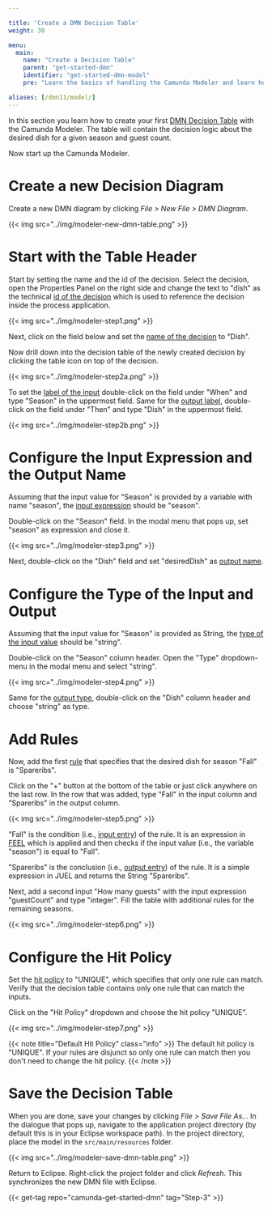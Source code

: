 ```yaml
---

title: 'Create a DMN Decision Table'
weight: 30

menu:
  main:
    name: "Create a Decision Table"
    parent: "get-started-dmn"
    identifier: "get-started-dmn-model"
    pre: "Learn the basics of handling the Camunda Modeler and learn how to create and configure a fully executable decision table."

aliases: [/dmn11/model/]
---
```


In this section you learn how to create your first [DMN Decision Table](/manual/latest/reference/dmn11/decision-table/) with the Camunda Modeler. The table will contain the decision logic about the desired dish for a given season and guest count.

Now start up the Camunda Modeler.

# Create a new Decision Diagram

Create a new DMN diagram by clicking *File > New File > DMN Diagram*.

{{< img src="../img/modeler-new-dmn-table.png" >}}


# Start with the Table Header

Start by setting the name and the id of the decision. Select the decision, open the Properties Panel on the right side and change the text to "dish" as the technical [id of the decision](/manual/latest/reference/dmn11/decision-table/#decision-id) which is used to reference the decision inside the process application.

{{< img src="../img/modeler-step1.png" >}}

Next, click on the field below and set the [name of the decision](/manual/latest/reference/dmn11/decision-table/#decision-name) to "Dish".

Now drill down into the decision table of the newly created decision by clicking the table icon on top of the decision.

{{< img src="../img/modeler-step2a.png" >}}

To set the [label of the input](/manual/latest/reference/dmn11/decision-table/input/#input-label) double-click on the field under "When" and type "Season" in the uppermost field. Same for the [output label](/manual/latest/reference/dmn11/decision-table/output/#output-label), double-click on the field under "Then" and type "Dish" in the uppermost field.

{{< img src="../img/modeler-step2b.png" >}}

# Configure the Input Expression and the Output Name

Assuming that the input value for "Season" is provided by a variable with name "season", the [input expression](/manual/latest/reference/dmn11/decision-table/input/#input-expression) should be "season".

Double-click on the "Season" field. In the modal menu that pops up, set "season" as expression and close it.

{{< img src="../img/modeler-step3.png" >}}

Next, double-click on the "Dish" field and set "desiredDish" as [output name](/manual/latest/reference/dmn11/decision-table/output/#output-name).

# Configure the Type of the Input and Output

Assuming that the input value for "Season" is provided as String, the [type of the input value](/manual/latest/reference/dmn11/decision-table/input/#input-type-definition) should be "string".

Double-click on the "Season" column header. Open the "Type" dropdown-menu in the modal menu and select "string".

{{< img src="../img/modeler-step4.png" >}}

Same for the [output type](/manual/latest/reference/dmn11/decision-table/output/#output-type-definition), double-click on the "Dish" column header and choose "string" as type.

# Add Rules

Now, add the first [rule](/manual/latest/reference/dmn11/decision-table/rule/) that specifies that the desired dish for season "Fall" is "Spareribs".

Click on the "+" button at the bottom of the table or just click anywhere on the last row. In the row that was added, type "Fall" in the input column and "Spareribs" in the output column.

{{< img src="../img/modeler-step5.png" >}}

"Fall" is the condition (i.e., [input entry](/manual/latest/reference/dmn11/decision-table/rule/#input-entry-condition)) of the rule. It is an expression in [FEEL](/manual/latest/reference/dmn11/feel/) which is applied and then checks if the input value (i.e., the variable "season") is equal to "Fall".

"Spareribs" is the conclusion (i.e., [output entry](/manual/latest/reference/dmn11/decision-table/rule/#output-entry-conclusion)) of the rule. It is a simple expression in JUEL and returns the String "Spareribs".

Next, add a second input "How many guests" with the input expression "guestCount" and type "integer". Fill the table with additional rules for the remaining seasons.

{{< img src="../img/modeler-step6.png" >}}

# Configure the Hit Policy

Set the [hit policy](/manual/latest/reference/dmn11/decision-table/hit-policy/) to "UNIQUE", which specifies that only one rule can match. Verify that the decision table contains only one rule that can match the inputs.

Click on the "Hit Policy" dropdown and choose the hit policy "UNIQUE".

{{< img src="../img/modeler-step7.png" >}}

{{< note title="Default Hit Policy" class="info" >}}
The default hit policy is "UNIQUE". If your rules are disjunct so only one rule can match then you don't need to change the hit policy.
{{< /note >}}

# Save the Decision Table

When you are done, save your changes by clicking *File > Save File As..*. In the dialogue that pops up, navigate to the application project directory (by default this is in your Eclipse workspace path). In the project directory, place the model in the `src/main/resources` folder.

{{< img src="../img/modeler-save-dmn-table.png" >}}

Return to Eclipse. Right-click the project folder and click *Refresh*. This synchronizes the new DMN file with Eclipse.

{{< get-tag repo="camunda-get-started-dmn" tag="Step-3" >}}
